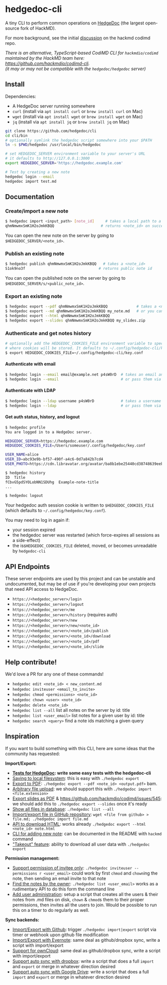 # hedgedoc-cli

A tiny CLI to perform common operations on [HedgeDoc](https://github.com/hedgedoc/server) (the largest open-source fork of HackMD).

For more background, see the initial [discussion](https://github.com/hackmdio/codimd/issues/808) on the hackmd codimd repo.

*There is an alternative, TypeScript-based CodiMD CLI for `hackmdio/codimd` maintained by the HackMD team here: https://github.com/hackmdio/codimd-cli.*  
*(it may or may not be compatible with the `hedgedoc/hedgedoc` server)*

## Install

Dependencies:
 - A HedgeDoc server running somewhere
 - `curl` (install via `apt install curl` or `brew install curl` on Mac)
 - `wget` (install via `apt install wget` or `brew install wget` on Mac)
 - `jq` (install via `apt install jq` or `brew install jq` on Mac)

```bash
git clone https://github.com/hedgedoc/cli
cd cli/bin
# optionally symlink the hedgedoc script somewhere into your $PATH
ln -s $PWD/hedgedoc /usr/local/bin/hedgedoc

# set HEDGEDOC_SERVER environment variable to your server's URL
# it defaults to http://127.0.0.1:3000
export HEDGEDOC_SERVER='https://hedgedoc.example.com'  

# Test by creating a new note
hedgedoc login --email
hedgedoc import test.md
```

## Documentation

### Create/import a new note
```bash
$ hedgedoc import <input_path> [note_id]     # takes a local path to a text file, and an optional note id for the new note
qhmNmwmxSmK1H2oJmkKBQQ                     # returns <note_id> on success
```
You can open the new note on the server by going to `$HEDGEDOC_SERVER/<note_id>`.

### Publish an existing note

```bash
$ hedgedoc publish qhmNmwmxSmK1H2oJmkKBQQ   # takes a <note_id>
S1ok9no3f                                 # returns public note id
```
You can open the published note on the server by going to `$HEDGEDOC_SERVER/s/<public_note_id>`.

### Export an existing note

```bash
$ hedgedoc export --pdf qhmNmwmxSmK1H2oJmkKBQQ             # takes a <note_id>, outputs to <note_id>.pdf by default
$ hedgedoc export --md qhmNmwmxSmK1H2oJmkKBQQ my_note.md   # or you can specify an output path explicitly
$ hedgedoc export --html qhmNmwmxSmK1H2oJmkKBQQ
$ hedgedoc export --slides qhmNmwmxSmK1H2oJmkKBQQ my_slides.zip
```

### Authenticate and get notes history

```bash
# optionally add the HEDGEDOC_COOKIES_FILE environment variable to specify
# where cookies will be stored. It defaults to ~/.config/hedgedoc-cli/key.conf
$ export HEDGEDOC_COOKIES_FILE=~/.config/hedgedoc-cli/key.conf
```
#### Authenticate with email

```bash
$ hedgedoc login --email email@example.net p4sW0rD  # takes an email and password as optional args
$ hedgedoc login --email                            # or pass them via stdin prompt instead
```

#### Authenticate with LDAP

```bash
$ hedgedoc login --ldap username p4sW0rD            # takes a username and a password as optional args
$ hedgedoc login --ldap                             # or pass them via stdin prompt instead
```

#### Get auth status, history, and logout

```bash
$ hedgedoc profile
You are logged in to a HedgeDoc server.

HEDGEDOC_SERVER=https://hedgedoc.example.com
HEDGEDOC_COOKIES_FILE=/Users/someuser/.config/hedgedoc/key.conf

USER_NAME=alice
USER_ID=abc93e9b-bf57-490f-a4c6-0d7a842b7cd4
USER_PHOTO=https://cdn.libravatar.org/avatar/ba8b1ebe25440cd38748639eebdc8eaf?s=96

$ hedgedoc history
ID  Title
fCbvG5pdSYOLobNN1SDUhg  Example-note-title
...

$ hedgedoc logout
```

Your hedgedoc auth session cookie is written to `$HEDGEDOC_COOKIES_FILE` (which defaults to `~/.config/hedgedoc/key.conf`).

You may need to log in again if:
 - your session expired
 - the hedgedoc server was restarted (which force-expires all sessions as a side-effect)
 - the  is`$HEDGEDOC_COOKIES_FILE` deleted, moved, or becomes unreadable by `hedgedoc-cli`

## API Endpoints

These server endpoints are used by this project and can be unstable and undocumented, but may be of use if you're developing your own projects that need API access to HedgeDoc.

 - `https://<hedgedoc_server>/login`
 - `https://<hedgedoc_server>/logout`
 - `https://<hedgedoc_server>/me`
 - `https://<hedgedoc_server>/history`  (requires auth)
 - `https://<hedgedoc_server>/new`
 - `https://<hedgedoc_server>/new/<note_id>`
 - `https://<hedgedoc_server>/<note_id>/publish`
 - `https://<hedgedoc_server>/<note_id>/download`
 - `https://<hedgedoc_server>/<note_id>/pdf`
 - `https://<hedgedoc_server>/<note_id>/slide`

## Help contribute!

We'd love a PR for any one of these commands!

 - `hedgedoc edit <note_id> < new_content.md`
 - `hedgedoc inviteuser <email_to_invite>`
 - `hedgedoc chmod <permissions> <note_id>`
 - `hedgedoc chown <user> <note_id>`
 - `hedgedoc delete <note_id>`
 - `hedgedoc list --all` list all notes on the server by id: title
 - `hedgedoc list <user_email>` list notes for a given user by id: title
 - `hedgedoc search <query>` find a note ids matching a given query

## Inspiration

If you want to build something with this CLI, here are some ideas that the community has requested:

**Import/Export:**

- **[Tests for HedgeDoc](https://github.com/hackmdio/codimd/issues/22): write some easy tests with the hedgedoc-cli**
- [Saving to local filesystem](https://github.com/hackmdio/codimd/issues/90): this is easy with `./hedgedoc export`
- [Export to PDF](https://github.com/hackmdio/codimd/issues/33): `./hedgedoc export --pdf <note_id> <output.pdf>` bam.
- [Arbitrary file upload](https://github.com/hackmdio/codimd/issues/261): we should support this with `./hedgedoc import <file.extension>`
- [Export slides as PDF](https://github.com/hackmdio/codimd/issues/241) & https://github.com/hackmdio/codimd/issues/545: we should add this to `./hedgedoc export --slides` once it's ready
- [Show all files in database](https://github.com/hackmdio/codimd/issues/640): `./hedgedoc list --all`
- [Import/export file in GitHub repository](https://github.com/hackmdio/codimd/issues/218): `wget <file from github> > file.md; ./hedgedoc import file.md`
- [API to download HTML](https://github.com/hackmdio/codimd/issues/515): works already `./hedgedoc export --html <note_id> note.html`
- [CLI for adding new note](https://github.com/hackmdio/codimd/pull/673): can be documented in the README with `hackmd` command
- ["Takeout" feature](https://github.com/hackmdio/codimd/issues/823): ability to download all user data with `./hedgedoc export`

**Permission management:**

- [Support permission of invitee only](https://github.com/hackmdio/codimd/issues/35): `./hedgedoc inviteuser --permissions r <user_email>` could work by first `chmod` and `chown`ing the note, then sending an email invite to that note
- [Find the notes by the owner](https://github.com/hackmdio/codimd/issues/653): `./hedgedoc list <user_email>` works as a rudimentary API to do this form the command line
- [Add user administration](https://github.com/hackmdio/codimd/issues/272): setup a script that creates all the users & their notes from .md files on disk, `chown` & `chmod`s them to their proper permissions, then invites all the users to join.  Would be possible to run this on a timer to do regularly as well.

**Sync backends:**

- [Import/Export with Github](https://github.com/hackmdio/codimd/issues/34): trigger `./hedgedoc import|export` script via timer or webhook upon github file modification
- [Import/Export with Evernote](https://github.com/hackmdio/codimd/issues/97): same deal as github/dropbox sync, write a script with import/export
- [Support for ownCloud](https://github.com/hackmdio/codimd/issues/245): same deal as github/dropbox sync, write a script with import/export
- [Support auto sync with dropbox](https://github.com/hackmdio/codimd/issues/124): write a script that does a full `import` and `export` or merge in whatever direction desired
- [Support auto sync with Google Drive](https://github.com/hackmdio/codimd/issues/275): write a script that does a full `import` and `export` or merge in whatever direction desired

